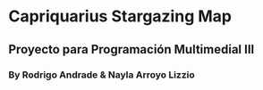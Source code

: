 # Capriquarius Stargazing Map

## Proyecto para Programación Multimedial III 

### By Rodrigo Andrade & Nayla Arroyo Lizzio
